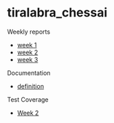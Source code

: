 # tiralabra_chessai


Weekly reports
- [week 1](./course_documentation/weekly-reports/week1.md)
- [week 2](./course_documentation/weekly-reports/week2.md)
- [week 3](./course_documentation/weekly-reports/week3.md)

Documentation
- [definition](./course_documentation/definition-document.md)

Test Coverage
- [Week 2](./course_documentation/images/week2_test_coverage.png)
